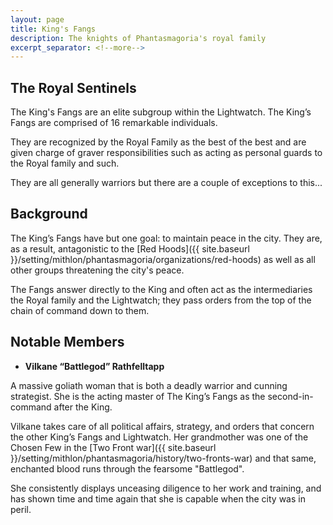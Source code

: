 ```yaml
---
layout: page
title: King's Fangs
description: The knights of Phantasmagoria's royal family
excerpt_separator: <!--more-->
---
```


## The Royal Sentinels
The King's Fangs are an elite subgroup within the Lightwatch. The King’s Fangs are comprised of 16 remarkable individuals.

They are recognized by the Royal Family as the best of the best and are given charge of graver responsibilities such as acting as personal guards to the Royal family and such.

<!--more-->

They are all generally warriors but there are a couple of exceptions to this...

## Background
The King’s Fangs have but one goal: to maintain peace in the city. They are, as a result, antagonistic to the [Red Hoods]({{ site.baseurl }}/setting/mithlon/phantasmagoria/organizations/red-hoods) as well as all other groups threatening the city's peace.

The Fangs answer directly to the King and often act as the intermediaries the Royal family and the Lightwatch; they pass orders from the top of the chain of command down to them.

## Notable Members
- <strong>Vilkane “Battlegod” Rathfelltapp</strong>

A massive goliath woman that is both a deadly warrior and cunning strategist. She is the acting master of The King’s Fangs as the second-in-command after the King.

Vilkane takes care of all political affairs, strategy, and orders that concern the other King’s Fangs and Lightwatch. Her grandmother was one of the Chosen Few in the [Two Front war]({{ site.baseurl }}/setting/mithlon/phantasmagoria/history/two-fronts-war) and that same, enchanted blood runs through the fearsome "Battlegod".

She consistently displays unceasing diligence to her work and training, and has shown time and time again that she is capable when the city was in peril.
